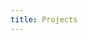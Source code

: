 ```yaml
---
title: Projects
---
```


<script setup>
import Projects from '../.vitepress/theme/ProjectsTemplate.vue'
</script>
<div class="projects">
    <Projects></Projects>
</div>
